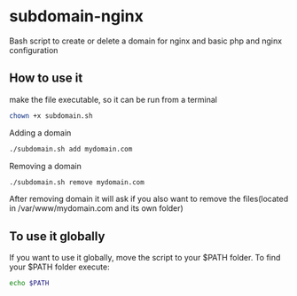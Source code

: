 # subdomain-nginx
Bash script to create or delete a domain for nginx and basic php and nginx configuration
## How to use it
make the file executable, so it can be run from a terminal
```sh
chown +x subdomain.sh
```
Adding a domain
```sh
./subdomain.sh add mydomain.com
```
Removing a domain
```sh
./subdomain.sh remove mydomain.com
```
After removing domain it will ask if you also want to remove the files(located in /var/www/mydomain.com and its own folder)
## To use it globally
If you want to use it globally, move the script to your $PATH folder. To find your $PATH folder execute:
```sh
echo $PATH
```